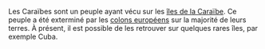 <!-- TITLE: Les Caraïbes -->
<!-- SUBTITLE: Présentation des Caraïbes -->

Les Caraïbes sont un peuple ayant vécu sur les [îles de la Caraïbe](/geographie/ile/caraibes/iles-de-la-caraibe).
Ce peuple a été exterminé par les [colons européens](/peuple/europe/partout/colons-europeens) sur la majorité de leurs terres. À présent, il est possible de les retrouver sur quelques rares îles, par exemple Cuba.